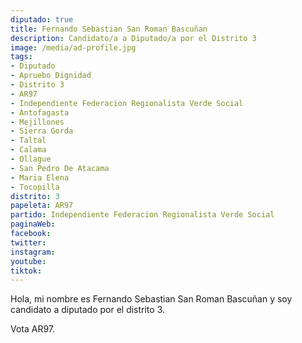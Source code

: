 ```yaml
---
diputado: true
title: Fernando Sebastian San Roman Bascuñan
description: Candidato/a a Diputado/a por el Distrito 3
image: /media/ad-profile.jpg
tags:
- Diputado
- Apruebo Dignidad
- Distrito 3
- AR97
- Independiente Federacion Regionalista Verde Social
- Antofagasta
- Mejillones
- Sierra Gorda
- Taltal
- Calama
- Ollague
- San Pedro De Atacama
- Maria Elena
- Tocopilla
distrito: 3
papeleta: AR97
partido: Independiente Federacion Regionalista Verde Social
paginaWeb:
facebook:
twitter:
instagram:
youtube:
tiktok:
---
```

Hola, mi nombre es Fernando Sebastian San Roman Bascuñan y soy candidato a diputado por el distrito 3.

Vota AR97.
